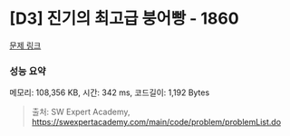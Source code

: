# [D3] 진기의 최고급 붕어빵 - 1860 

[문제 링크](https://swexpertacademy.com/main/code/problem/problemDetail.do?contestProbId=AV5LsaaqDzYDFAXc) 

### 성능 요약

메모리: 108,356 KB, 시간: 342 ms, 코드길이: 1,192 Bytes



> 출처: SW Expert Academy, https://swexpertacademy.com/main/code/problem/problemList.do